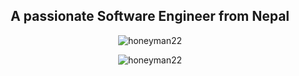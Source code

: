 <h2 align="center">A passionate Software Engineer from Nepal</h2>

<p align="center"> <img src="https://komarev.com/ghpvc/?username=honeyman22&label=Profile%20views&color=0e75b6&style=flat" alt="honeyman22" /> </p>



<p align="center"><img align="center" src="https://github-readme-stats.vercel.app/api/top-langs?username=honeyman22&show_icons=true&locale=en&layout=compact" alt="honeyman22" /></p>
